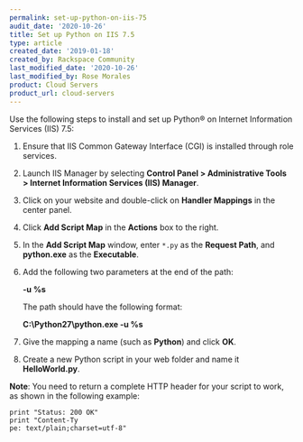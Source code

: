 ```yaml
---
permalink: set-up-python-on-iis-75
audit_date: '2020-10-26'
title: Set up Python on IIS 7.5
type: article
created_date: '2019-01-18'
created_by: Rackspace Community
last_modified_date: '2020-10-26'
last_modified_by: Rose Morales
product: Cloud Servers
product_url: cloud-servers
---
```


Use the following steps to install and set up Python&reg; on Internet Information Services (IIS) 7.5:

1. Ensure that IIS Common Gateway Interface (CGI) is installed through role services.
2. Launch IIS Manager by selecting **Control Panel > Administrative Tools > Internet Information Services (IIS) Manager**.
3. Click on your website and double-click on **Handler Mappings** in the center panel.
4. Click **Add Script Map** in the **Actions** box to the right.
5. In the **Add Script Map** window, enter `*.py` as the **Request Path**, and **python.exe** as the **Executable**.
6. Add the following two parameters at the end of the path:

   **-u %s**

   The path should have the following format:

   **C:\Python27\python.exe -u %s**

7. Give the mapping a name (such as **Python**) and click **OK**.
8. Create a new Python script in your web folder and name it **HelloWorld.py**.

**Note**: You need to return a complete HTTP header for your script to work, as shown in the following example:

    print "Status: 200 OK"
    print "Content-Ty
    pe: text/plain;charset=utf-8"
